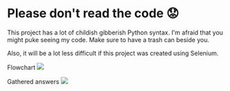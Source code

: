 # Please don't read the code 😟

This project has a lot of childish gibberish Python syntax. 
I'm afraid that you might puke seeing my code. Make sure to have a trash can beside you.

Also, it will be a lot less difficult if this project was created using Selenium.

Flowchart
![](sornflowchart1.jpg)

Gathered answers
![](ans.gif.gif)
